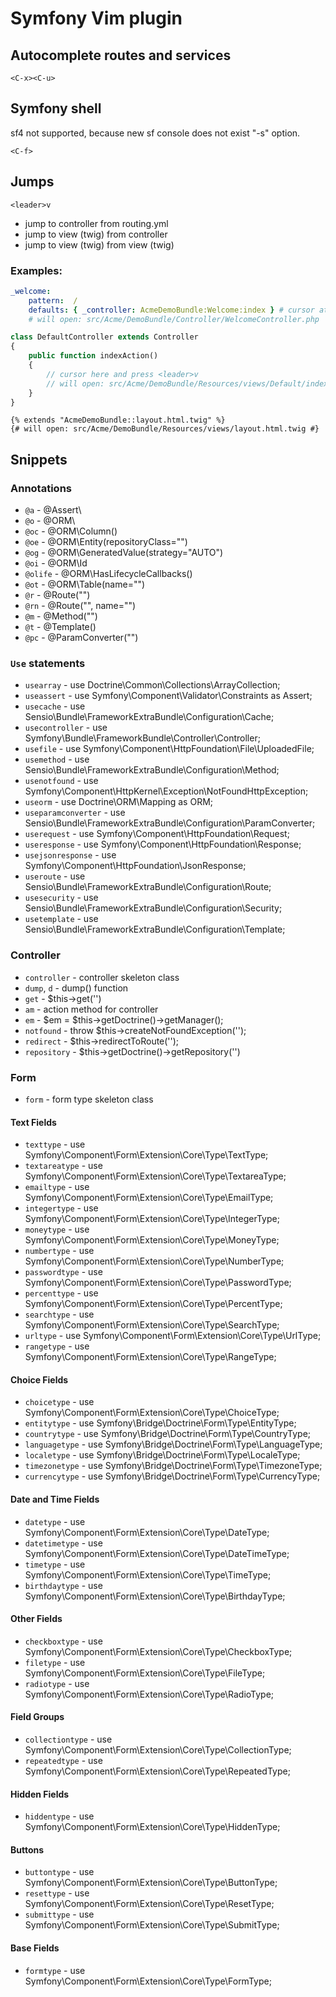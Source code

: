 # Symfony Vim plugin

## Autocomplete routes and services

`<C-x><C-u>`

## Symfony shell

sf4 not supported, because new sf console does not exist "-s" option.

`<C-f>`

## Jumps

`<leader>v`

 * jump to controller from routing.yml
 * jump to view (twig) from controller
 * jump to view (twig) from view (twig)

### Examples:

```yaml
_welcome:
    pattern:  /
    defaults: { _controller: AcmeDemoBundle:Welcome:index } # cursor at this line
    # will open: src/Acme/DemoBundle/Controller/WelcomeController.php

```

```php
class DefaultController extends Controller
{
    public function indexAction()
    {
        // cursor here and press <leader>v
        // will open: src/Acme/DemoBundle/Resources/views/Default/index.html.twig
    }
}
```

```twig
{% extends "AcmeDemoBundle::layout.html.twig" %}
{# will open: src/Acme/DemoBundle/Resources/views/layout.html.twig #}
```

## Snippets

### Annotations

 * `@a` - @Assert\
 * `@o` - @ORM\
 * `@oc` - @ORM\Column()
 * `@oe` - @ORM\Entity(repositoryClass="")
 * `@og` - @ORM\GeneratedValue(strategy="AUTO")
 * `@oi` - @ORM\Id
 * `@olife` - @ORM\HasLifecycleCallbacks()
 * `@ot` - @ORM\Table(name="")
 * `@r` - @Route("")
 * `@rn` - @Route("", name="")
 * `@m` - @Method("")
 * `@t` - @Template()
 * `@pc` - @ParamConverter("")

### `Use` statements

 * `usearray` - use Doctrine\Common\Collections\ArrayCollection;
 * `useassert` - use Symfony\Component\Validator\Constraints as Assert;
 * `usecache` - use Sensio\Bundle\FrameworkExtraBundle\Configuration\Cache;
 * `usecontroller` - use Symfony\Bundle\FrameworkBundle\Controller\Controller;
 * `usefile` - use Symfony\Component\HttpFoundation\File\UploadedFile;
 * `usemethod` - use Sensio\Bundle\FrameworkExtraBundle\Configuration\Method;
 * `usenotfound` - use Symfony\Component\HttpKernel\Exception\NotFoundHttpException;
 * `useorm` - use Doctrine\ORM\Mapping as ORM;
 * `useparamconverter` - use Sensio\Bundle\FrameworkExtraBundle\Configuration\ParamConverter;
 * `userequest` - use Symfony\Component\HttpFoundation\Request;
 * `useresponse` - use Symfony\Component\HttpFoundation\Response;
 * `usejsonresponse` - use Symfony\Component\HttpFoundation\JsonResponse;
 * `useroute` - use Sensio\Bundle\FrameworkExtraBundle\Configuration\Route;
 * `usesecurity` - use Sensio\Bundle\FrameworkExtraBundle\Configuration\Security;
 * `usetemplate` - use Sensio\Bundle\FrameworkExtraBundle\Configuration\Template;

### Controller

 * `controller` - controller skeleton class
 * `dump`, `d` - dump() function
 * `get` - $this->get('')
 * `am` - action method for controller
 * `em` - $em = $this->getDoctrine()->getManager();
 * `notfound` - throw $this->createNotFoundException('');
 * `redirect` - $this->redirectToRoute('');
 * `repository` - $this->getDoctrine()->getRepository('')

### Form

 * `form` - form type skeleton class

#### Text Fields

 * `texttype` - use Symfony\Component\Form\Extension\Core\Type\TextType;
 * `textareatype` - use Symfony\Component\Form\Extension\Core\Type\TextareaType;
 * `emailtype` - use Symfony\Component\Form\Extension\Core\Type\EmailType;
 * `integertype` - use Symfony\Component\Form\Extension\Core\Type\IntegerType;
 * `moneytype` - use Symfony\Component\Form\Extension\Core\Type\MoneyType;
 * `numbertype` - use Symfony\Component\Form\Extension\Core\Type\NumberType;
 * `passwordtype` - use Symfony\Component\Form\Extension\Core\Type\PasswordType;
 * `percenttype` - use Symfony\Component\Form\Extension\Core\Type\PercentType;
 * `searchtype` - use Symfony\Component\Form\Extension\Core\Type\SearchType;
 * `urltype` - use Symfony\Component\Form\Extension\Core\Type\UrlType;
 * `rangetype` - use Symfony\Component\Form\Extension\Core\Type\RangeType;

#### Choice Fields

 * `choicetype` - use Symfony\Component\Form\Extension\Core\Type\ChoiceType;
 * `entitytype` - use Symfony\Bridge\Doctrine\Form\Type\EntityType;
 * `countrytype` - use Symfony\Bridge\Doctrine\Form\Type\CountryType;
 * `languagetype` - use Symfony\Bridge\Doctrine\Form\Type\LanguageType;
 * `localetype` - use Symfony\Bridge\Doctrine\Form\Type\LocaleType;
 * `timezonetype` - use Symfony\Bridge\Doctrine\Form\Type\TimezoneType;
 * `currencytype` - use Symfony\Bridge\Doctrine\Form\Type\CurrencyType;

#### Date and Time Fields

 * `datetype` - use Symfony\Component\Form\Extension\Core\Type\DateType;
 * `datetimetype` - use Symfony\Component\Form\Extension\Core\Type\DateTimeType;
 * `timetype` - use Symfony\Component\Form\Extension\Core\Type\TimeType;
 * `birthdaytype` - use Symfony\Component\Form\Extension\Core\Type\BirthdayType;

#### Other Fields

 * `checkboxtype` - use Symfony\Component\Form\Extension\Core\Type\CheckboxType;
 * `filetype` - use Symfony\Component\Form\Extension\Core\Type\FileType;
 * `radiotype` - use Symfony\Component\Form\Extension\Core\Type\RadioType;

#### Field Groups

 * `collectiontype` - use Symfony\Component\Form\Extension\Core\Type\CollectionType;
 * `repeatedtype` - use Symfony\Component\Form\Extension\Core\Type\RepeatedType;

#### Hidden Fields

 * `hiddentype` - use Symfony\Component\Form\Extension\Core\Type\HiddenType;

#### Buttons

 * `buttontype` - use Symfony\Component\Form\Extension\Core\Type\ButtonType;
 * `resettype` - use Symfony\Component\Form\Extension\Core\Type\ResetType;
 * `submittype` - use Symfony\Component\Form\Extension\Core\Type\SubmitType;

#### Base Fields

 * `formtype` - use Symfony\Component\Form\Extension\Core\Type\FormType;
